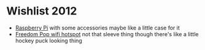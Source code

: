 # Wishlist 2012

* [Raspberry Pi](http://www.raspberrypi.org/) with some accessories maybe like a little case for it
* [Freedom Pop wifi hotspot](http://freedompop.com/) not that sleeve thing though there's like a little hockey puck looking thing
